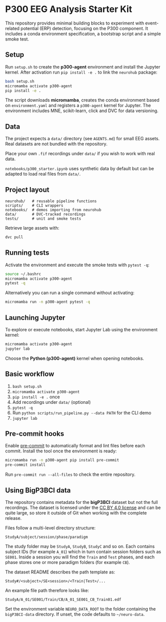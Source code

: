 # P300 EEG Analysis Starter Kit

This repository provides minimal building blocks to experiment with event-related potential (ERP) detection, focusing on the P300 component. It includes a conda environment specification, a bootstrap script and a simple smoke test.

## Setup

Run `setup.sh` to create the **p300-agent** environment and install the Jupyter kernel.
After activation run `pip install -e .` to link the `neurohub` package:

```bash
bash setup.sh
micromamba activate p300-agent
pip install -e .
```

The script downloads **micromamba**, creates the conda environment based on `environment.yaml` and registers a `p300-agent` kernel for Jupyter.
The environment includes MNE, scikit-learn, click and DVC for data versioning.

## Data

The project expects a `data/` directory (see `AGENTS.md`) for small EEG assets.
Real datasets are not bundled with the repository.

Place your own `.fif` recordings under `data/` if you wish to work with real data.

`notebooks/p300_starter.ipynb` uses synthetic data by default but can be adapted
to load real files from `data/`.

## Project layout

```
neurohub/   # reusable pipeline functions
scripts/    # CLI wrappers
notebooks/  # demos importing from neurohub
data/       # DVC-tracked recordings
tests/      # unit and smoke tests
```

Retrieve large assets with:

```bash
dvc pull
```

## Running tests

Activate the environment and execute the smoke tests with `pytest -q`:

```bash
source ~/.bashrc
micromamba activate p300-agent
pytest -q
```

Alternatively you can run a single command without activating:

```bash
micromamba run -n p300-agent pytest -q
```

## Launching Jupyter

To explore or execute notebooks, start Jupyter Lab using the environment kernel:

```bash
micromamba activate p300-agent
jupyter lab
```

Choose the **Python (p300-agent)** kernel when opening notebooks.

## Basic workflow

1. `bash setup.sh`
2. `micromamba activate p300-agent`
3. `pip install -e .` once
4. Add recordings under `data/` (optional)
5. `pytest -q`
6. Run `python scripts/run_pipeline.py --data PATH` for the CLI demo
7. `jupyter lab`

## Pre-commit hooks

Enable [pre-commit](https://pre-commit.com/) to automatically format and lint
files before each commit. Install the tool once the environment is ready:

```bash
micromamba run -n p300-agent pip install pre-commit
pre-commit install
```

Run `pre-commit run --all-files` to check the entire repository.

## Using BigP3BCI data

The repository contains metadata for the **bigP3BCI** dataset but not the full
recordings. The dataset is licensed under the [CC BY 4.0 license](data/bigp3bci-an-open-diverse-and-machine-learning-ready-p300-based-brain-computer-interface-dataset-1.0.0/LICENSE.txt) and can be quite large,
so store it outside of Git when working with the complete release.

Files follow a multi-level directory structure:

```
StudyA/subject/session/phase/paradigm
```

The study folder may be `StudyA`, `StudyB`, `StudyC` and so on. Each contains
subject IDs (for example `A_01`) which in turn contain session folders such as
`SE001`. Inside a session you will find the `Train` and `Test` phases, and each
phase stores one or more paradigm folders (for example `CB`).

The dataset README describes the path template as:

```
Study#/<subject>/SE<session>/<Train|Test>/...
```

An example file path therefore looks like:

```
StudyA/A_01/SE001/Train/CB/A_01_SE001_CB_Train01.edf
```

Set the environment variable `NEURO_DATA_ROOT` to the folder containing the
`bigP3BCI-data` directory. If unset, the code defaults to `~/neuro-data`.
